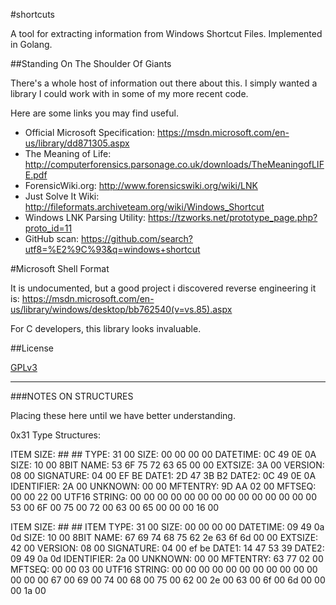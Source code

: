 #shortcuts

A tool for extracting information from Windows Shortcut Files. 
Implemented in Golang.

##Standing On The Shoulder Of Giants

There's a whole host of information out there about this. I simply
wanted a library I could work with in some of my more recent code. 

Here are some links you may find useful. 

- Official Microsoft Specification: https://msdn.microsoft.com/en-us/library/dd871305.aspx 
- The Meaning of Life: http://computerforensics.parsonage.co.uk/downloads/TheMeaningofLIFE.pdf 
- ForensicWiki.org: http://www.forensicswiki.org/wiki/LNK 
- Just Solve It Wiki: http://fileformats.archiveteam.org/wiki/Windows_Shortcut 
- Windows LNK Parsing Utility: https://tzworks.net/prototype_page.php?proto_id=11 
- GitHub scan: https://github.com/search?utf8=%E2%9C%93&q=windows+shortcut

#Microsoft Shell Format

It is undocumented, but a good project i discovered reverse engineering it is: 
https://msdn.microsoft.com/en-us/library/windows/desktop/bb762540(v=vs.85).aspx

For C developers, this library looks invaluable.

##License

[GPLv3](https://github.com/exponential-decay/shortcutz/blob/master/LICENSE)

---

###NOTES ON STRUCTURES

Placing these here until we have better understanding. 

0x31 Type Structures:

ITEM SIZE:        ## ##
TYPE:             31 00
SIZE:             00 00 00 00
DATETIME:         0C 49 0E 0A 
SIZE:             10 00 
8BIT NAME:        53 6F 75 72 63 65 00 00 
EXTSIZE:          3A 00 
VERSION:          08 00 
SIGNATURE:        04 00 EF BE 
DATE1:            2D 47 3B B2 
DATE2:            0C 49 0E 0A 
IDENTIFIER:       2A 00 
UNKNOWN:          00 00 
MFTENTRY:         9D AA 02 00 
MFTSEQ:           00 00 22 00 
UTF16 STRING:     00 00 00 00 00 00 00 00 00 00 00 00 00 00 53 00 6F 00 75 00 72 00 63 00 65 00 00 00 16 00


ITEM SIZE:        ## ##
ITEM TYPE:        31 00
SIZE:             00 00 00 00 
DATETIME:         09 49 0a 0d 
SIZE:             10 00 
8BIT NAME:        67 69 74 68 75 62 2e 63 6f 6d 00 00 
EXTSIZE:          42 00 
VERSION:          08 00 
SIGNATURE:        04 00 ef be 
DATE1:            14 47 53 39 
DATE2:            09 49 0a 0d 
IDENTIFIER:       2a 00 
UNKNOWN:          00 00 
MFTENTRY:         63 77 02 00 
MFTSEQ:           00 00 03 00 
UTF16 STRING:     00 00 00 00 00 00 00 00 00 00 00 00 00 00 67 00 69 00 74 00 68 00 75 00 62 00 2e 00 63 00 6f 00 6d 00 00 00 1a 00